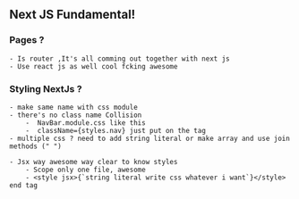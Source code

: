 ## Next JS Fundamental!

### Pages ?

    - Is router ,It's all comming out together with next js
    - Use react js as well cool fcking awesome

### Styling NextJs ?

    - make same name with css module
    - there's no class name Collision
        -  NavBar.module.css like this
        -  className={styles.nav} just put on the tag
    - multiple css ? need to add string literal or make array and use join methods (" ")

    - Jsx way awesome way clear to know styles
        - Scope only one file, awesome
        - <style jsx>{`string literal write css whatever i want`}</style> end tag
